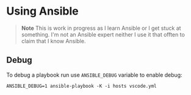 # Using Ansible

> **Note**
> This is work in progress as I learn Ansible or I get stuck at something. I'm not an Ansible expert neither I use it that offten to claim that I know Ansible.

## Debug

To debug a playbook run use `ANSIBLE_DEBUG` variable to enable debug:

```shell
ANSIBLE_DEBUG=1 ansible-playbook -K -i hosts vscode.yml
```

